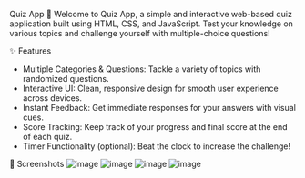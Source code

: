 Quiz App 🎯
Welcome to Quiz App, a simple and interactive web-based quiz application built using HTML, CSS, and JavaScript. Test your knowledge on various topics and challenge yourself with multiple-choice questions!

✨ Features
* Multiple Categories & Questions: Tackle a variety of topics with randomized questions.
* Interactive UI: Clean, responsive design for smooth user experience across devices.
* Instant Feedback: Get immediate responses for your answers with visual cues.
* Score Tracking: Keep track of your progress and final score at the end of each quiz.
* Timer Functionality (optional): Beat the clock to increase the challenge!

📸 Screenshots
  ![image](https://github.com/user-attachments/assets/a2122135-b1e2-478d-9f19-db14491a0e88)
  ![image](https://github.com/user-attachments/assets/8b64c270-b925-48e0-a0e6-46187de1c9b4)
  ![image](https://github.com/user-attachments/assets/1799421a-7ec7-4331-a3dd-5890f488461e)
  ![image](https://github.com/user-attachments/assets/85185425-5821-433c-aa06-fa110f7a5e74)



